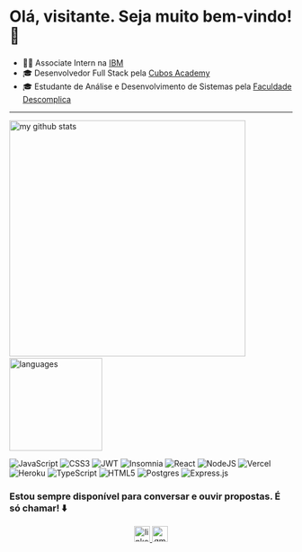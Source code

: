 <h1 align="left">Olá, visitante. Seja muito bem-vindo! 👋</h1>

###

- 👨‍💻 Associate Intern na [IBM](https://ibm.com/)
- 🎓 Desenvolvedor Full Stack pela [Cubos Academy](https://cubos.academy/)
- 🎓 Estudante de Análise e Desenvolvimento de Sistemas pela [Faculdade Descomplica](https://descomplica.com.br/)

---

<p align="left">
<img src="https://github-readme-stats.vercel.app/api?username=LeonelBarreto&show_icons=true&theme=dark" alt="my github stats" width="420"/>&nbsp;<img src="https://github-readme-stats.vercel.app/api/top-langs/?username=LeonelBarreto&layout=compact&theme=dark" alt="languages" height="165">
</p>

![JavaScript](https://img.shields.io/badge/javascript-%23323330.svg?style=for-the-badge&logo=javascript&logoColor=%23F7DF1E) ![CSS3](https://img.shields.io/badge/css3-%231572B6.svg?style=for-the-badge&logo=css3&logoColor=white) ![JWT](https://img.shields.io/badge/JWT-black?style=for-the-badge&logo=JSON%20web%20tokens) ![Insomnia](https://img.shields.io/badge/Insomnia-black?style=for-the-badge&logo=insomnia&logoColor=5849BE) ![React](https://img.shields.io/badge/react-%2320232a.svg?style=for-the-badge&logo=react&logoColor=%2361DAFB) ![NodeJS](https://img.shields.io/badge/node.js-6DA55F?style=for-the-badge&logo=node.js&logoColor=white) ![Vercel](https://img.shields.io/badge/vercel-%23000000.svg?style=for-the-badge&logo=vercel&logoColor=white) ![Heroku](https://img.shields.io/badge/heroku-%23430098.svg?style=for-the-badge&logo=heroku&logoColor=white) ![TypeScript](https://img.shields.io/badge/typescript-%23007ACC.svg?style=for-the-badge&logo=typescript&logoColor=white) ![HTML5](https://img.shields.io/badge/html5-%23E34F26.svg?style=for-the-badge&logo=html5&logoColor=white) ![Postgres](https://img.shields.io/badge/postgres-%23316192.svg?style=for-the-badge&logo=postgresql&logoColor=white) ![Express.js](https://img.shields.io/badge/express.js-%23404d59.svg?style=for-the-badge&logo=express&logoColor=%2361DAFB)

###

### Estou sempre disponível para conversar e ouvir propostas. É só chamar! ⬇️
  
<div align="center">
  <a href="https://www.linkedin.com/in/leonel-barreto/" target="_blank">
    <img src="https://img.shields.io/static/v1?message=LinkedIn&logo=linkedin&label=&color=0077B5&logoColor=white&labelColor=&style=flat" height="28" alt="linkedin logo"  />
  </a>
  <a href="leonelbarreto.lba@gmail.com" target="_blank">
    <img src="https://img.shields.io/static/v1?message=Gmail&logo=gmail&label=&color=D14836&logoColor=white&labelColor=&style=flat" height="28" alt="gmail logo"  />
  </a>
</div>
